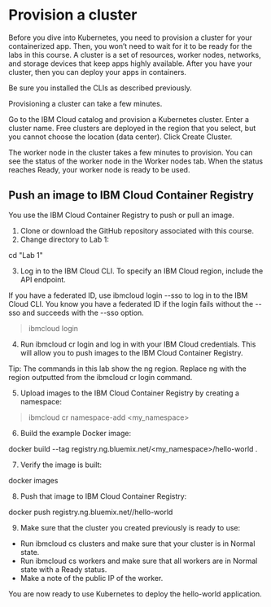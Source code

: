 #  Provision a cluster
Before you dive into Kubernetes, you need to provision a cluster for your containerized app. Then, you won’t need to wait for it to be ready for the labs in this course. A cluster is a set of resources, worker nodes, networks, and storage devices that keep apps highly available. After you have your cluster, then you can deploy your apps in containers.

Be sure you installed the CLIs as described previously.

Provisioning a cluster can take a few minutes.

Go to the IBM Cloud catalog and provision a Kubernetes cluster.
Enter a cluster name. Free clusters are deployed in the region that you select, but you cannot choose the location (data center).
Click Create Cluster.

The worker node in the cluster takes a few minutes to provision. You can see the status of the worker node in the Worker nodes tab. When the status reaches Ready, your worker node is ready to be used.

## Push an image to IBM Cloud Container Registry
You use the IBM Cloud Container Registry to push or pull an image.

1. Clone or download the GitHub repository associated with this course.
2. Change directory to Lab 1:

cd "Lab 1"

3. Log in to the IBM Cloud CLI. To specify an IBM Cloud region, include the API endpoint.

If you have a federated ID, use ibmcloud login --sso to log in to the IBM Cloud CLI. You know you have a federated ID if the login fails without the --sso and succeeds with the --sso option.
>
> ibmcloud login
>

4. Run ibmcloud cr login and log in with your IBM Cloud credentials. This will allow you to push images to the IBM Cloud Container Registry.

Tip: The commands in this lab show the ng region. Replace ng with the region outputted from the ibmcloud cr login command.

5. Upload images to the IBM Cloud Container Registry by creating a namespace:
>
> ibmcloud cr namespace-add <my_namespace>
>

6. Build the example Docker image:

docker build --tag registry.ng.bluemix.net/<my_namespace>/hello-world .

7. Verify the image is built:

docker images

8. Push that image to IBM Cloud Container Registry:

docker push registry.ng.bluemix.net/<namespace>/hello-world

9. Make sure that the cluster you created previously is ready to use:
  - Run ibmcloud cs clusters and make sure that your cluster is in Normal state.
  - Run ibmcloud cs workers <yourclustername> and make sure that all workers are in Normal state with a Ready status.
  - Make a note of the public IP of the worker.
  
You are now ready to use Kubernetes to deploy the hello-world application.
